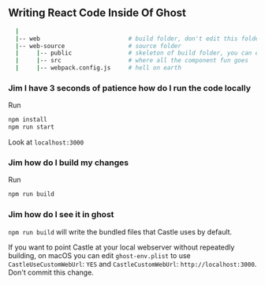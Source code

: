## Writing React Code Inside Of Ghost

```sh
  |
  |-- web                         # build folder, don't edit this folder.
  |-- web-source                  # source folder
  |     |-- public                # skeleton of build folder, you can edit this.
  |     |-- src                   # where all the component fun goes
  |     |-- webpack.config.js     # hell on earth

```

### Jim I have 3 seconds of patience how do I run the code locally

Run

```sh
npm install
npm run start
```

Look at `localhost:3000`

### Jim how do I build my changes

Run

```sh
npm run build
```

### Jim how do I see it in ghost

`npm run build` will write the bundled files that Castle uses by default.

If you want to point Castle at your local webserver without repeatedly building, on macOS you can edit `ghost-env.plist` to use `CastleUseCustomWebUrl`: `YES` and `CastleCustomWebUrl`: `http://localhost:3000`. Don't commit this change.
